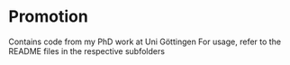 # Promotion
Contains code from my PhD work at Uni Göttingen
For usage, refer to the README files in the respective subfolders
